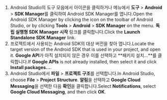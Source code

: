 1. <span data-ttu-id="8e0e6-101">Android Studio의 도구 모음에서 아이콘을 클릭하거나 메뉴에서 **도구** > **Android** > **SDK Manager**를 클릭하여 Android SDK Manager를 엽니다.</span><span class="sxs-lookup"><span data-stu-id="8e0e6-101">Open the Android SDK Manager by clicking the icon on the toolbar of Android Studio, or by clicking **Tools** > **Android** > **SDK Manager** on the menu.</span></span> <span data-ttu-id="8e0e6-102">**독립 실행형 SDK Manager 시작** 링크를 클릭합니다.</span><span class="sxs-lookup"><span data-stu-id="8e0e6-102">Click the **Launch Standalone SDK Manager** link.</span></span>
2. <span data-ttu-id="8e0e6-103">프로젝트에서 사용되는 Android SDK의 대상 버전을 찾아 엽니다.</span><span class="sxs-lookup"><span data-stu-id="8e0e6-103">Locate the target version of the Android SDK that is used in your project, and open it.</span></span> <span data-ttu-id="8e0e6-104">**Google API**가 아직 설치되지 않은 경우 이를 선택하고 **패키지 설치...**를 클릭합니다.</span><span class="sxs-lookup"><span data-stu-id="8e0e6-104">If **Google APIs** is not already installed, then select it and click **Install packages...**.</span></span>
3. <span data-ttu-id="8e0e6-105">Android Studio에서 **파일** > **프로젝트 구조**를 선택합니다.</span><span class="sxs-lookup"><span data-stu-id="8e0e6-105">In Android Studio, choose **File** > **Project Structure**.</span></span> <span data-ttu-id="8e0e6-106">**알림**을 선택하고 **Google Cloud Messaging**을 선택한 다음 **확인**을 클릭합니다.</span><span class="sxs-lookup"><span data-stu-id="8e0e6-106">Select **Notifications**, select **Google Cloud Messaging**, and then click **OK**.</span></span>

<!--
3. Open **AndroidManifest.xml** and add this tag to the *application* tag.

        <meta-data android:name="com.google.android.gms.version"
            android:value="@integer/google_play_services_version" />
-->
